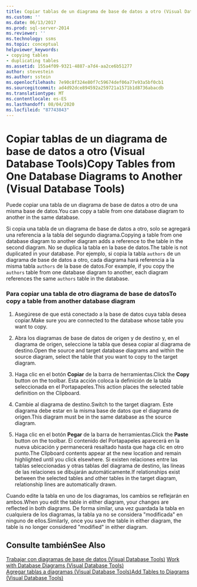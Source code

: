 ```yaml
---
title: Copiar tablas de un diagrama de base de datos a otro (Visual Database Tools) | Microsoft Docs
ms.custom: ''
ms.date: 06/13/2017
ms.prod: sql-server-2014
ms.reviewer: ''
ms.technology: ssms
ms.topic: conceptual
helpviewer_keywords:
- copying tables
- duplicating tables
ms.assetid: 155a4f09-9321-4887-a7d4-aa2ce6b51277
author: stevestein
ms.author: sstein
ms.openlocfilehash: 7e90c8f324e80f7c59674def06a77e93a5bf0cb1
ms.sourcegitcommit: ad4d92dce894592a259721a1571b1d8736abacdb
ms.translationtype: MT
ms.contentlocale: es-ES
ms.lasthandoff: 08/04/2020
ms.locfileid: "87743843"
---
```

# <a name="copy-tables-from-one-database-diagrams-to-another-visual-database-tools"></a><span data-ttu-id="4a282-102">Copiar tablas de un diagrama de base de datos a otro (Visual Database Tools)</span><span class="sxs-lookup"><span data-stu-id="4a282-102">Copy Tables from One Database Diagrams to Another (Visual Database Tools)</span></span>
  <span data-ttu-id="4a282-103">Puede copiar una tabla de un diagrama de base de datos a otro de una misma base de datos.</span><span class="sxs-lookup"><span data-stu-id="4a282-103">You can copy a table from one database diagram to another in the same database.</span></span>  
  
 <span data-ttu-id="4a282-104">Si copia una tabla de un diagrama de base de datos a otro, solo se agregará una referencia a la tabla del segundo diagrama.</span><span class="sxs-lookup"><span data-stu-id="4a282-104">Copying a table from one database diagram to another diagram adds a reference to the table in the second diagram.</span></span> <span data-ttu-id="4a282-105">No se duplica la tabla en la base de datos.</span><span class="sxs-lookup"><span data-stu-id="4a282-105">The table is not duplicated in your database.</span></span> <span data-ttu-id="4a282-106">Por ejemplo, si copia la tabla `authors` de un diagrama de base de datos a otro, cada diagrama hará referencia a la misma tabla `authors` de la base de datos.</span><span class="sxs-lookup"><span data-stu-id="4a282-106">For example, if you copy the `authors` table from one database diagram to another, each diagram references the same `authors` table in the database.</span></span>  
  
### <a name="to-copy-a-table-from-another-database-diagram"></a><span data-ttu-id="4a282-107">Para copiar una tabla de otro diagrama de base de datos</span><span class="sxs-lookup"><span data-stu-id="4a282-107">To copy a table from another database diagram</span></span>  
  
1.  <span data-ttu-id="4a282-108">Asegúrese de que está conectado a la base de datos cuya tabla desea copiar.</span><span class="sxs-lookup"><span data-stu-id="4a282-108">Make sure you are connected to the database whose table you want to copy.</span></span>  
  
2.  <span data-ttu-id="4a282-109">Abra los diagramas de base de datos de origen y de destino y, en el diagrama de origen, seleccione la tabla que desea copiar al diagrama de destino.</span><span class="sxs-lookup"><span data-stu-id="4a282-109">Open the source and target database diagrams and within the source diagram, select the table that you want to copy to the target diagram.</span></span>  
  
3.  <span data-ttu-id="4a282-110">Haga clic en el botón **Copiar** de la barra de herramientas.</span><span class="sxs-lookup"><span data-stu-id="4a282-110">Click the **Copy** button on the toolbar.</span></span> <span data-ttu-id="4a282-111">Esta acción coloca la definición de la tabla seleccionada en el Portapapeles.</span><span class="sxs-lookup"><span data-stu-id="4a282-111">This action places the selected table definition on the Clipboard.</span></span>  
  
4.  <span data-ttu-id="4a282-112">Cambie al diagrama de destino.</span><span class="sxs-lookup"><span data-stu-id="4a282-112">Switch to the target diagram.</span></span> <span data-ttu-id="4a282-113">Este diagrama debe estar en la misma base de datos que el diagrama de origen.</span><span class="sxs-lookup"><span data-stu-id="4a282-113">This diagram must be in the same database as the source diagram.</span></span>  
  
5.  <span data-ttu-id="4a282-114">Haga clic en el botón **Pegar** de la barra de herramientas.</span><span class="sxs-lookup"><span data-stu-id="4a282-114">Click the **Paste** button on the toolbar.</span></span> <span data-ttu-id="4a282-115">El contenido del Portapapeles aparecerá en la nueva ubicación y permanecerá resaltado hasta que haga clic en otro punto.</span><span class="sxs-lookup"><span data-stu-id="4a282-115">The Clipboard contents appear at the new location and remain highlighted until you click elsewhere.</span></span> <span data-ttu-id="4a282-116">Si existen relaciones entre las tablas seleccionadas y otras tablas del diagrama de destino, las líneas de las relaciones se dibujarán automáticamente.</span><span class="sxs-lookup"><span data-stu-id="4a282-116">If relationships exist between the selected tables and other tables in the target diagram, relationship lines are automatically drawn.</span></span>  
  
 <span data-ttu-id="4a282-117">Cuando edite la tabla en uno de los diagramas, los cambios se reflejarán en ambos.</span><span class="sxs-lookup"><span data-stu-id="4a282-117">When you edit the table in either diagram, your changes are reflected in both diagrams.</span></span> <span data-ttu-id="4a282-118">De forma similar, una vez guardada la tabla en cualquiera de los diagramas, la tabla ya no se considera "modificada" en ninguno de ellos.</span><span class="sxs-lookup"><span data-stu-id="4a282-118">Similarly, once you save the table in either diagram, the table is no longer considered "modified" in either diagram.</span></span>  
  
## <a name="see-also"></a><span data-ttu-id="4a282-119">Consulte también</span><span class="sxs-lookup"><span data-stu-id="4a282-119">See Also</span></span>  
 <span data-ttu-id="4a282-120">[Trabajar con diagramas de base de datos &#40;Visual Database Tools&#41;](visual-database-tools.md) </span><span class="sxs-lookup"><span data-stu-id="4a282-120">[Work with Database Diagrams &#40;Visual Database Tools&#41;](visual-database-tools.md) </span></span>  
 [<span data-ttu-id="4a282-121">Agregar tablas a diagramas &#40;Visual Database Tools&#41;</span><span class="sxs-lookup"><span data-stu-id="4a282-121">Add Tables to Diagrams &#40;Visual Database Tools&#41;</span></span>](add-tables-to-diagrams-visual-database-tools.md)  
  
  
